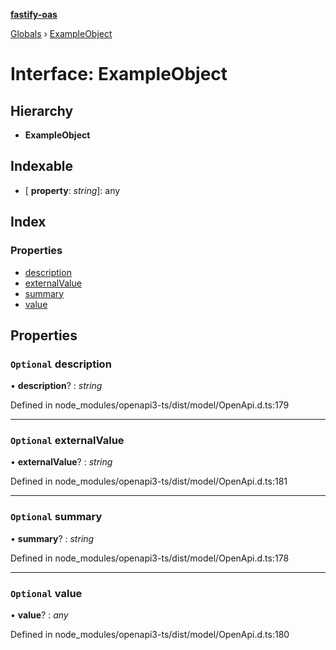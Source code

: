 **[fastify-oas](../README.md)**

[Globals](../README.md) › [ExampleObject](exampleobject.md)

# Interface: ExampleObject

## Hierarchy

* **ExampleObject**

## Indexable

* \[ **property**: *string*\]: any

## Index

### Properties

* [description](exampleobject.md#optional-description)
* [externalValue](exampleobject.md#optional-externalvalue)
* [summary](exampleobject.md#optional-summary)
* [value](exampleobject.md#optional-value)

## Properties

### `Optional` description

• **description**? : *string*

Defined in node_modules/openapi3-ts/dist/model/OpenApi.d.ts:179

___

### `Optional` externalValue

• **externalValue**? : *string*

Defined in node_modules/openapi3-ts/dist/model/OpenApi.d.ts:181

___

### `Optional` summary

• **summary**? : *string*

Defined in node_modules/openapi3-ts/dist/model/OpenApi.d.ts:178

___

### `Optional` value

• **value**? : *any*

Defined in node_modules/openapi3-ts/dist/model/OpenApi.d.ts:180